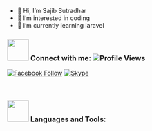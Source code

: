 - 👋 Hi, I’m Sajib Sutradhar
- 👀 I’m interested in coding
- 🌱 I’m currently learning laravel


### <img src="https://c.tenor.com/9q2hehDWaQYAAAAi/sending-love-cute.gif" width="50"> Connect with me: ![Profile Views ](https://komarev.com/ghpvc/?username=sajibsd&label=Profile%20Views&color=4cb480)

[![Facebook Follow](https://img.shields.io/badge/+Add_Friend-1877F2?style=for-the-badge&logo=facebook&logoColor=white)](https://facebook.com/sajibsutradhar.cse)
[![Skype](https://img.shields.io/badge/<CallMe>-%2300AFF0.svg?style=for-the-badge&logo=Skype&logoColor=white)](https://join.skype.com/invite/uecUyLfXNYR3)

<br />

<!--
<img src="https://github-readme-stats.vercel.app/api/top-langs?username=samayun&show_icons=true&theme=vue&title_color=white&locale=en&layout=compact" alt="Samayun Chowdhury" width="500px" style="margin-left: 20px;" /> -->

### <img src="https://c.tenor.com/U45Q8YaJzBUAAAAC/moti-hearts.gif" width="50"> Languages and Tools:

